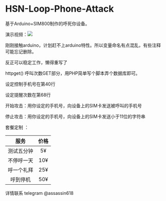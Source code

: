# HSN-Loop-Phone-Attack
基于Arduino+SIM800制作的呼死你设备。

演示视频：![](https://github.com/HuSiNi/HSN-Loop-Call-Attack/blob/main/49547317-B262-436D-9126-F7EFFF55C9E6.gif)

刚刚接触arduino，计划赶不上arduino特性。所以变量命名有点混乱，有些注释可能忘记删除。

反正可以稳定工作，懒得重写了

httpget() 呼叫次数GET部分，用PHP简单写个脚本弄个数据库即可。

设定控制手机号在第40行

设定提醒次数在第68行


开始攻击：用你设定的手机号，向设备上的SIM卡发送被呼叫的手机号 

停止攻击：用你设定的手机号，向设备上的SIM卡发送小于11位的字符串

套餐定制 ：

|    服务    | 价格 |
| :--------: | :--: |
| 测试五分钟 |  5¥  |
| 不停呼一天 | 10¥  |
| 呼一个礼拜 | 25¥  |
|  呼到停机  | 50¥  |

详情联系 telegram @assassin618
